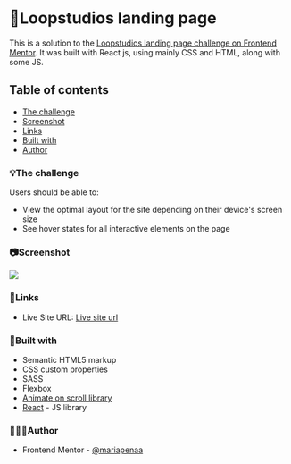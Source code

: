 # 🍉Loopstudios landing page 

This is a solution to the [Loopstudios landing page challenge on Frontend Mentor](https://www.frontendmentor.io/challenges/loopstudios-landing-page-N88J5Onjw). It was built with React js, using mainly CSS and HTML, along with some JS. 
## Table of contents

  - [The challenge](#the-challenge)
  - [Screenshot](#screenshot)
  - [Links](#links)
  - [Built with](#built-with)
- [Author](#author)

### 💡The challenge

Users should be able to:

- View the optimal layout for the site depending on their device's screen size
- See hover states for all interactive elements on the page

### 📷Screenshot

![](./public/proyect-screenshot.png)

### 📌Links

- Live Site URL: [Live site url](https://mariapenaa.github.io/loopstudios-landing/)

### 🔨Built with

- Semantic HTML5 markup
- CSS custom properties
- SASS
- Flexbox
- [Animate on scroll library](https://michalsnik.github.io/aos/) 
- [React](https://reactjs.org/) - JS library


### 💁🏽‍♀️Author

<!-- - Website - [Maria Peña](https://www.your-site.com) -->
- Frontend Mentor - [@mariapenaa](https://www.frontendmentor.io/profile/mariapenaa)

